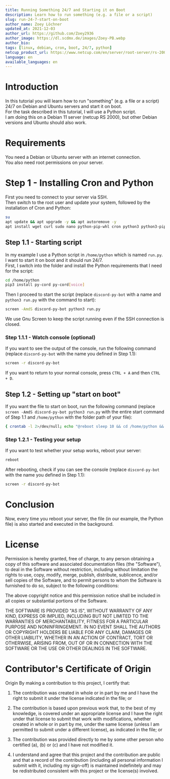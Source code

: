 ```yaml
---
title: Running Something 24/7 and Starting it on Boot
description: Learn how to run something (e.g. a file or a script)
slug: run-24-7-start-on-boot
author_name: Zoey Löchner
updated_at: 2021-12-03
author_url: https://github.com/Zoey2936
author_image: https://dl.scdmx.de/images/Zoey-PB.webp
author_bio: 
tags: [linux, debian, cron, boot, 24/7, python]
netcup_product_url: https://www.netcup.com/en/server/root-server/rs-2000-g9.5-a1-iv
language: en
available_languages: en
---
```


# Introduction

In this tutorial you will learn how to run "something" (e.g. a file or a script) 24/7 on Debian and Ubuntu servers and start it on boot.<br>
For the task described in this tutorial, I will use a Python script.<br>
I am doing this on a Debian 11 server (netcup RS 2000), but other Debian versions and Ubuntu should also work.

# Requirements

You need a Debian or Ubuntu server with an internet connection. <br>
You also need root permissions on your server.

# Step 1 - Installing Cron and Python

First you need to connect to your server via SSH.<br>
Then switch to the root user and update your system, followed by the installation of Cron and Python:

```sh
su
apt update && apt upgrade -y && apt autoremove -y
apt install wget curl sudo nano python-pip-whl cron python3 python3-pip screen -y
```

## Step 1.1 - Starting script

In my example I use a Python script in `/home/python` which is named `run.py`. I want to start it on boot and it should run 24/7.<br>
First, I switch into the folder and install the Python requirements that I need for the script:

```sh
cd /home/python
pip3 install py-cord py-cord[voice]
```

Then I proceed to start the script (replace `discord-py-bot` with a name and `python3 run.py` with the command to start):

```sh
screen -AmdS discord-py-bot python3 run.py
```

We use Gnu Screen to keep the script running even if the SSH connection is closed.

### Step 1.1.1 - Watch console (optional)

If you want to see the output of the console, run the following command (replace `discord-py-bot` with the name you defined in Step 1.1):

```sh
screen -r discord-py-bot
```

If you want to return to your normal console, press `CTRL + A` and then `CTRL + D`.

## Step 1.2 - Setting up "start on boot"

If you want the file to start on boot, run the following command (replace `screen -AmdS discord-py-bot python3 run.py` with the entire start command of Step 1.1 and `/home/python` with the folder path of your file):

```sh
{ crontab -l 2>/dev/null; echo "@reboot sleep 10 && cd /home/python && screen -AmdS discord-py-bot python3 run.py" ; } | crontab -
```

### Step 1.2.1 - Testing your setup

If you want to test whether your setup works, reboot your server:

```sh
reboot
```

After rebooting, check if you can see the console (replace `discord-py-bot` with the name you defined in Step 1.1):

```sh
screen -r discord-py-bot
```

# Conclusion

Now, every time you reboot your server, the file (in our example, the Python file) is also started and executed in the background.

# License

Permission is hereby granted, free of charge, to any person obtaining a copy
of this software and associated documentation files (the "Software"), to deal
in the Software without restriction, including without limitation the rights
to use, copy, modify, merge, publish, distribute, sublicence, and/or sell
copies of the Software, and to permit persons to whom the Software is
furnished to do so, subject to the following conditions:

The above copyright notice and this permission notice shall be included in all
copies or substantial portions of the Software.

THE SOFTWARE IS PROVIDED "AS IS", WITHOUT WARRANTY OF ANY KIND, EXPRESS OR
IMPLIED, INCLUDING BUT NOT LIMITED TO THE WARRANTIES OF MERCHANTABILITY,
FITNESS FOR A PARTICULAR PURPOSE AND NONINFRINGEMENT. IN NO EVENT SHALL THE
AUTHORS OR COPYRIGHT HOLDERS BE LIABLE FOR ANY CLAIM, DAMAGES OR OTHER
LIABILITY, WHETHER IN AN ACTION OF CONTRACT, TORT OR OTHERWISE, ARISING FROM,
OUT OF OR IN CONNECTION WITH THE SOFTWARE OR THE USE OR OTHER DEALINGS IN THE
SOFTWARE.

# Contributor's Certificate of Origin

Origin By making a contribution to this project, I certify that:

1.  The contribution was created in whole or in part by me and I have the right to submit it under the license indicated in the file; or

2.  The contribution is based upon previous work that, to the best of my knowledge, is covered under an appropriate license and I have the right under that license to submit that work with modifications, whether created in whole or in part by me, under the same license (unless I am permitted to submit under a different license), as indicated in the file; or

3.  The contribution was provided directly to me by some other person who certified (a), (b) or (c) and I have not modified it.

4.  I understand and agree that this project and the contribution are public and that a record of the contribution (including all personal information I submit with it, including my sign-off) is maintained indefinitely and may be redistributed consistent with this project or the license(s) involved.

